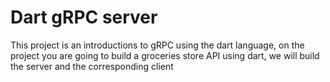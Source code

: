 # Dart gRPC server

This project is an introductions to gRPC using the dart language, on the project you are going to build a groceries store API using dart, we will build the server and the corresponding client



